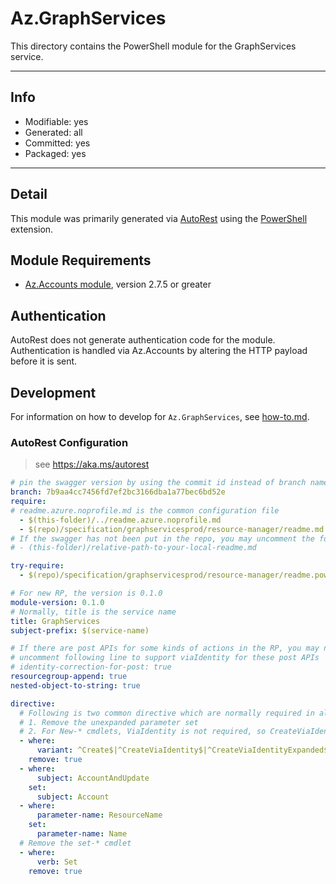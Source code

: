 <!-- region Generated -->
# Az.GraphServices
This directory contains the PowerShell module for the GraphServices service.

---

## Info
- Modifiable: yes
- Generated: all
- Committed: yes
- Packaged: yes

---
## Detail
This module was primarily generated via [AutoRest](https://github.com/Azure/autorest) using the [PowerShell](https://github.com/Azure/autorest.powershell) extension.

## Module Requirements
- [Az.Accounts module](https://www.powershellgallery.com/packages/Az.Accounts/), version 2.7.5 or greater

## Authentication
AutoRest does not generate authentication code for the module. Authentication is handled via Az.Accounts by altering the HTTP payload before it is sent.

## Development
For information on how to develop for `Az.GraphServices`, see [how-to.md](how-to.md).
<!-- endregion -->

### AutoRest Configuration
> see https://aka.ms/autorest

```yaml
# pin the swagger version by using the commit id instead of branch name
branch: 7b9aa4cc7456fd7ef2bc3166dba1a77bec6bd52e
require:
# readme.azure.noprofile.md is the common configuration file
  - $(this-folder)/../readme.azure.noprofile.md
  - $(repo)/specification/graphservicesprod/resource-manager/readme.md
# If the swagger has not been put in the repo, you may uncomment the following line and refer to it locally
# - (this-folder)/relative-path-to-your-local-readme.md

try-require: 
  - $(repo)/specification/graphservicesprod/resource-manager/readme.powershell.md

# For new RP, the version is 0.1.0
module-version: 0.1.0
# Normally, title is the service name
title: GraphServices
subject-prefix: $(service-name)

# If there are post APIs for some kinds of actions in the RP, you may need to 
# uncomment following line to support viaIdentity for these post APIs
# identity-correction-for-post: true
resourcegroup-append: true
nested-object-to-string: true

directive:
  # Following is two common directive which are normally required in all the RPs
  # 1. Remove the unexpanded parameter set
  # 2. For New-* cmdlets, ViaIdentity is not required, so CreateViaIdentityExpanded is removed as well
  - where:
      variant: ^Create$|^CreateViaIdentity$|^CreateViaIdentityExpanded$|^Update$|^UpdateViaIdentity$
    remove: true
  - where:
      subject: AccountAndUpdate
    set:
      subject: Account
  - where:
      parameter-name: ResourceName
    set:
      parameter-name: Name
  # Remove the set-* cmdlet
  - where:
      verb: Set
    remove: true
```
